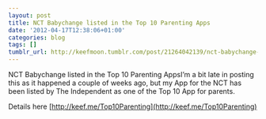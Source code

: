 ```yaml
---
layout: post
title: NCT Babychange listed in the Top 10 Parenting Apps
date: '2012-04-17T12:38:06+01:00'
categories: blog
tags: []
tumblr_url: http://keefmoon.tumblr.com/post/21264042139/nct-babychange-listed-in-the-top-10-parenting-apps
---
```

NCT Babychange listed in the Top 10 Parenting AppsI’m a bit late in posting this as it happened a couple of weeks ago, but my App for the NCT has been listed by The Independent as one of the Top 10 App for parents. 

Details here [http://keef.me/Top10Parenting](http://keef.me/Top10Parenting)
